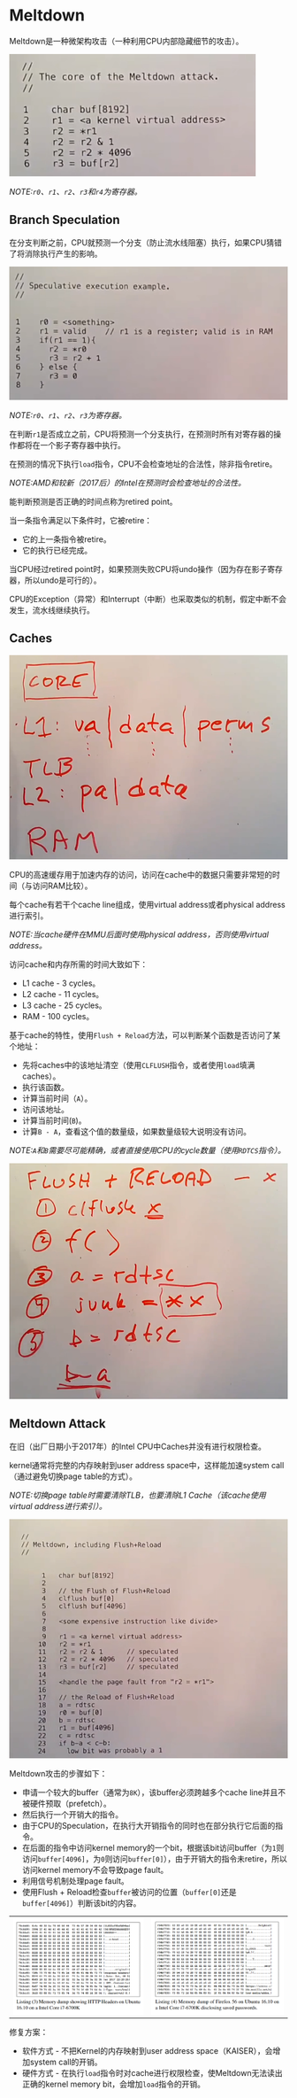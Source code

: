 # Meltdown

Meltdown是一种微架构攻击（一种利用CPU内部隐藏细节的攻击）。

![F1](./F1.jpg)

*NOTE:`r0`、`r1`、`r2`、`r3`和`r4`为寄存器。*

## Branch Speculation

在分支判断之前，CPU就预测一个分支（防止流水线阻塞）执行，如果CPU猜错了将消除执行产生的影响。

![F2](./F2.jpg)

*NOTE:`r0`、`r1`、`r2`、`r3`为寄存器。*

在判断`r1`是否成立之前，CPU将预测一个分支执行，在预测时所有对寄存器的操作都将在一个影子寄存器中执行。

在预测的情况下执行`load`指令，CPU不会检查地址的合法性，除非指令retire。

*NOTE:AMD和较新（2017后）的Intel在预测时会检查地址的合法性。*

能判断预测是否正确的时间点称为retired point。

当一条指令满足以下条件时，它被retire：
* 它的上一条指令被retire。
* 它的执行已经完成。

当CPU经过retired point时，如果预测失败CPU将undo操作（因为存在影子寄存器，所以undo是可行的）。

CPU的Exception（异常）和Interrupt（中断）也采取类似的机制，假定中断不会发生，流水线继续执行。

## Caches

![F3](./F3.jpg)

CPU的高速缓存用于加速内存的访问，访问在cache中的数据只需要非常短的时间（与访问RAM比较）。

每个cache有若干个cache line组成，使用virtual address或者physical address进行索引。

*NOTE:当cache硬件在MMU后面时使用physical address，否则使用virtual address。*

访问cache和内存所需的时间大致如下：
* L1 cache - 3 cycles。
* L2 cache - 11 cycles。
* L3 cache - 25 cycles。
* RAM - 100 cycles。

基于cache的特性，使用`Flush + Reload`方法，可以判断某个函数是否访问了某个地址：
* 先将caches中的该地址清空（使用`CLFLUSH`指令，或者使用`load`填满caches）。
* 执行该函数。
* 计算当前时间（`A`）。
* 访问该地址。
* 计算当前时间(`B`)。
* 计算`B - A`，查看这个值的数量级，如果数量级较大说明没有访问。

*NOTE:`A`和`B`需要尽可能精确，或者直接使用CPU的cycle数量（使用`RDTCS`指令）。*

![F4](./F4.jpg)

## Meltdown Attack

在旧（出厂日期小于2017年）的Intel CPU中Caches并没有进行权限检查。

kernel通常将完整的内存映射到user address space中，这样能加速system call（通过避免切换page table的方式）。

*NOTE:切换page table时需要清除TLB，也要清除L1 Cache（该cache使用virtual address进行索引）。*

![F5](./F5.jpg)

Meltdown攻击的步骤如下：
* 申请一个较大的buffer（通常为`8K`），该buffer必须跨越多个cache line并且不被硬件预取（prefetch）。
* 然后执行一个开销大的指令。
* 由于CPU的Speculation，在执行大开销指令的同时也在部分执行它后面的指令。
* 在后面的指令中访问kernel memory的一个bit，根据该bit访问buffer（为`1`则访问`buffer[4096]`，为`0`则访问`buffer[0]`），由于开销大的指令未retire，所以访问kernel memory不会导致page fault。
* 利用信号机制处理page fault。
* 使用Flush + Reload检查`buffer`被访问的位置（`buffer[0]`还是`buffer[4096]`）判断该bit的内容。

| | |
|-|-|
|![F6](./F6.jpg)|![F7](./F7.jpg)|

修复方案：
* 软件方式 - 不把Kernel的内存映射到user address space（KAISER），会增加system call的开销。
* 硬件方式 - 在执行`load`指令时对cache进行权限检查，使Meltdown无法读出正确的kernel memory bit，会增加`load`指令的开销。